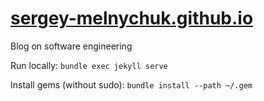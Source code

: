# [sergey-melnychuk.github.io](https://sergey-melnychuk.github.io)
Blog on software engineering

Run locally: `bundle exec jekyll serve`

Install gems (without sudo): `bundle install --path ~/.gem`

